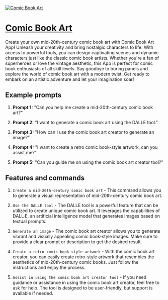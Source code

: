 [![Comic Book Art](https://files.oaiusercontent.com/file-XVgCxMt4t3ubpCjEzbGXOjB5?se=2123-10-18T11%3A07%3A08Z&sp=r&sv=2021-08-06&sr=b&rscc=max-age%3D31536000%2C%20immutable&rscd=attachment%3B%20filename%3DDALL%25C2%25B7E%25202023-11-11%252010.49.29%2520-%2520A%2520vivid%252C%2520mid-20th-century%2520comic%2520book%2520style%2520illustration%2520featuring%2520office%2520workers%2520riding%2520giant%2520frogs.%2520The%2520scene%2520is%2520set%2520in%2520an%2520exaggerated%252C%2520urban%2520environ.png&sig=p3Brt4/t5jAskxzrXZ9DWC0JkBD5Z18Gq9uDxs9k5cw%3D)](https://chat.openai.com/g/g-Vgmj7rijD-comic-book-art)

# [Comic Book Art](https://chat.openai.com/g/g-Vgmj7rijD-comic-book-art)

Create your own mid-20th-century comic book art with Comic Book Art App! Unleash your creativity and bring nostalgic characters to life. With access to powerful tools, you can design captivating scenes and dynamic characters just like the classic comic book artists. Whether you're a fan of superheroes or love the vintage aesthetic, this App is perfect for comic book enthusiasts of all skill levels. Say goodbye to boring panels and explore the world of comic book art with a modern twist. Get ready to embark on an artistic adventure and let your imagination soar!

## Example prompts

1. **Prompt 1:** "Can you help me create a mid-20th-century comic book art?"

2. **Prompt 2:** "I want to generate a comic book art using the DALLE tool."

3. **Prompt 3:** "How can I use the comic book art creator to generate an image?"

4. **Prompt 4:** "I want to create a retro comic book-style artwork, can you assist me?"

5. **Prompt 5:** "Can you guide me on using the comic book art creator tool?"

## Features and commands

1. `Create a mid-20th-century comic book art` - This command allows you to generate a visual representation of mid-20th-century comic book art.

2. `Use the DALLE tool` - The DALLE tool is a powerful feature that can be utilized to create unique comic book art. It leverages the capabilities of DALL·E, an artificial intelligence model that generates images based on textual prompts.

3. `Generate an image` - The comic book art creator allows you to generate vibrant and visually appealing comic book-style images. Make sure to provide a clear prompt or description to get the desired result.

4. `Create a retro comic book-style artwork` - With the comic book art creator, you can easily create retro-style artwork that resembles the aesthetics of mid-20th-century comic books. Just follow the instructions and enjoy the process.

5. `Assist in using the comic book art creator tool` - If you need guidance or assistance in using the comic book art creator, feel free to ask for help. The tool is designed to be user-friendly, but support is available if needed.